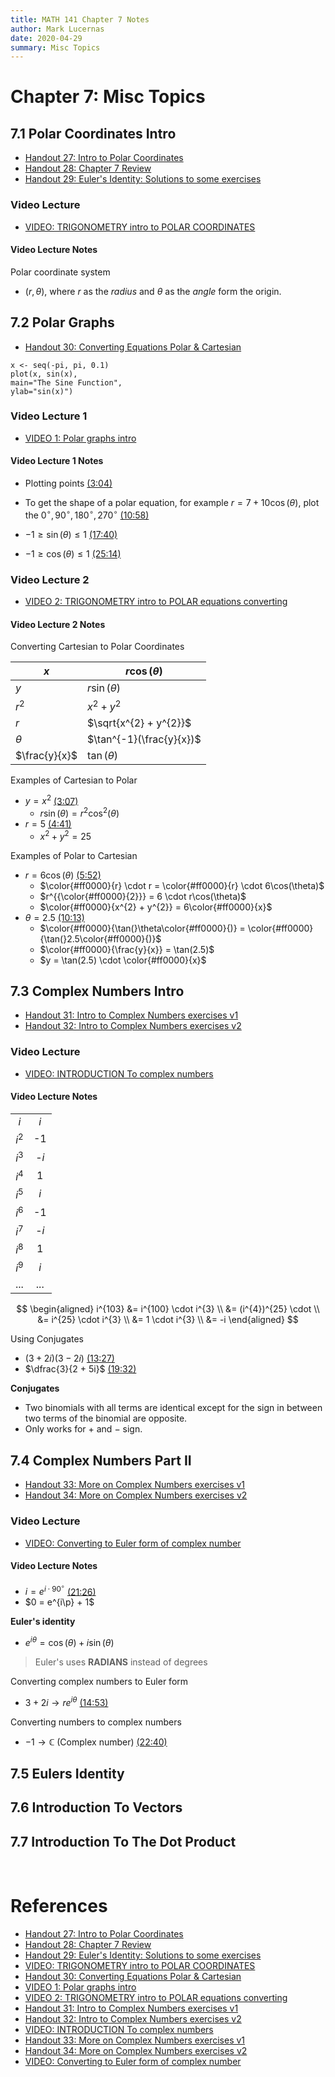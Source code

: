 ```yaml
---
title: MATH 141 Chapter 7 Notes
author: Mark Lucernas
date: 2020-04-29
summary: Misc Topics
---
```


# Chapter 7: Misc Topics

## 7.1 Polar Coordinates Intro

  - [Handout 27: Intro to Polar Coordinates](file:../../../../files/spring-2020/MATH-141/ch-7/ch-7_handout-27.pdf)
  - [Handout 28: Chapter 7 Review](file:../../../../files/spring-2020/MATH-141/ch-7/ch-7_handout-28.pdf)
  - [Handout 29: Euler's Identity: Solutions to some exercises](file:../../../../files/spring-2020/MATH-141/ch-7/ch-7_handout-29.pdf)

### Video Lecture

  - [VIDEO: TRIGONOMETRY intro to POLAR COORDINATES](https://www.youtube.com/watch?v=6RmC_k4xBSk)

#### Video Lecture Notes

Polar coordinate system

  - $(r, \theta)$, where $r$ as the _radius_ and $\theta$ as the _angle_ form
    the origin.


## 7.2 Polar Graphs

- [Handout 30: Converting Equations Polar & Cartesian](file:../../../../files/spring-2020/MATH-141/ch-7/ch-7_handout-30.pdf)

``` {.Rplot}
x <- seq(-pi, pi, 0.1)
plot(x, sin(x),
main="The Sine Function",
ylab="sin(x)")
```

### Video Lecture 1

  - [VIDEO 1: Polar graphs intro](https://www.youtube.com/watch?v=u_Y7V5CSCcc)

#### Video Lecture 1 Notes

  - Plotting points [(3:04)](https://www.youtube.com/watch?v=u_Y7V5CSCcc&t=184)

  - To get the shape of a polar equation, for example $r = 7 + 10\cos(\theta)$,
    plot the $0^{\circ}, 90^{\circ}, 180^{\circ}, 270^{\circ}$ [(10:58)](https://www.youtube.com/watch?v=u_Y7V5CSCcc&t=658)

  - $-1 \ge \sin(\theta) \le 1$ [(17:40)](https://www.youtube.com/watch?v=u_Y7V5CSCcc&t=1060)
  - $-1 \ge \cos(\theta) \le 1$ [(25:14)](https://www.youtube.com/watch?v=u_Y7V5CSCcc&t=1514)

### Video Lecture 2

  - [VIDEO 2: TRIGONOMETRY intro to POLAR equations converting](https://www.youtube.com/watch?v=eWFJo--R8w4)

#### Video Lecture 2 Notes

Converting Cartesian to Polar Coordinates

| $x$           | $r\cos(\theta)$          |
|---------------|--------------------------|
| $y$           | $r\sin(\theta)$          |
| $r^{2}$       | $x^{2} + y^{2}$          |
| $r$           | $\sqrt{x^{2} + y^{2}}$   |
| $\theta$      | $\tan^{-1}(\frac{y}{x})$ |
| $\frac{y}{x}$ | $\tan(\theta)$           |

Examples of Cartesian to Polar

  - $y = x^{2}$ [(3:07)](https://www.youtube.com/watch?v=eWFJo--R8w4&t=187)
    * $r\sin(\theta) = r^{2}\cos^{2}(\theta)$
  - $r = 5$ [(4:41)](https://www.youtube.com/watch?v=eWFJo--R8w4&t=281)
    * $x^{2} + y^{2} = 25$

Examples of Polar to Cartesian

  - $r = 6\cos(\theta)$ [(5:52)](https://www.youtube.com/watch?v=eWFJo--R8w4&t=352)
    * $\color{#ff0000}{r} \cdot r = \color{#ff0000}{r} \cdot 6\cos(\theta)$
    * $r^{{\color{#ff0000}{2}}} = 6 \cdot r\cos(\theta)$
    * $\color{#ff0000}{x^{2} + y^{2}} = 6\color{#ff0000}{x}$
  - $\theta = 2.5$ [(10:13)](https://www.youtube.com/watch?v=eWFJo--R8w4&t=613)
    * $\color{#ff0000}{\tan(}\theta\color{#ff0000}{)} = \color{#ff0000}{\tan(}2.5\color{#ff0000}{)}$
    * $\color{#ff0000}{\frac{y}{x}} = \tan(2.5)$
    * $y = \tan(2.5) \cdot \color{#ff0000}{x}$


## 7.3 Complex Numbers Intro

  - [Handout 31: Intro to Complex Numbers exercises v1](file:../../../../files/spring-2020/MATH-141/ch-7/ch-7_handout-31.pdf)
  - [Handout 32: Intro to Complex Numbers exercises v2](file:../../../../files/spring-2020/MATH-141/ch-7/ch-7_handout-32.pdf)


### Video Lecture

  - [VIDEO: INTRODUCTION To complex numbers](https://www.youtube.com/watch?v=rShl_0B72To)

#### Video Lecture Notes

|           |               |
| :-------: | :-----------: |
| $i$       | $i$           |
| $i^{2}$   | $\text{-}1$   |
| $i^{3}$   | $\text{-}i$   |
| $i^{4}$   | $1$           |
| $i^{5}$   | $i$           |
| $i^{6}$   | $\text{-}1$   |
| $i^{7}$   | $\text{-}i$   |
| $i^{8}$   | $1$           |
| $i^{9}$   | $i$           |
| ...       | ...           |

$$
\begin{aligned}
i^{103} &= i^{100} \cdot i^{3} \\
 &= (i^{4})^{25} \cdot \\
 &= i^{25} \cdot i^{3} \\
 &=  1 \cdot i^{3} \\
 &= -i
\end{aligned}
$$

Using Conjugates

  - $(3 + 2i)(3 - 2i)$ [(13:27)](https://www.youtube.com/watch?v=rShl_0B72To&t=807)
  - $\dfrac{3}{2 + 5i}$ [(19:32)](https://www.youtube.com/watch?v=rShl_0B72To&t=1172)


<a name="conjugates-term">**Conjugates**</a>

  - Two binomials with all terms are identical except for the sign in between
    two terms of the binomial are opposite.
  - Only works for $+$ and $-$ sign.


## 7.4 Complex Numbers Part II

  - [Handout 33: More on Complex Numbers exercises v1](file:../../../../files/spring-2020/MATH-141/ch-7/ch-7_handout-33.pdf)
  - [Handout 34: More on Complex Numbers exercises v2](file:../../../../files/spring-2020/MATH-141/ch-7/ch-7_handout-34.pdf)


### Video Lecture

  - [VIDEO: Converting to Euler form of complex number](https://www.youtube.com/watch?v=IoOKpGrL0RQ)

#### Video Lecture Notes

  - $i = e^{i \cdot 90^{\circ}}$ [(21:26)](https://www.youtube.com/watch?v=IoOKpGrL0RQ&t=1286)
  - $0 = e^{i\p} + 1$

<a name="euler's-identity-term">**Euler's identity**</a>

  - $e^{i\theta} = \cos(\theta) + i\sin(\theta)$


> Euler's uses **RADIANS** instead of degrees


Converting complex numbers to Euler form

  - $3 + 2i \to re^{i\theta}$ [(14:53)](https://www.youtube.com/watch?v=IoOKpGrL0RQ&t=893)


Converting numbers to complex numbers

  - $-1 \to \mathbb{C}$ (Complex number) [(22:40)](https://www.youtube.com/watch?v=IoOKpGrL0RQ&t=1360)

## 7.5 Eulers Identity

## 7.6 Introduction To Vectors

## 7.7 Introduction To The Dot Product


<br>

# References

  - [Handout 27: Intro to Polar Coordinates](file:../../../../files/spring-2020/MATH-141/ch-7/ch-7_handout-27.pdf)
  - [Handout 28: Chapter 7 Review](file:../../../../files/spring-2020/MATH-141/ch-7/ch-7_handout-28.pdf)
  - [Handout 29: Euler's Identity: Solutions to some exercises](file:../../../../files/spring-2020/MATH-141/ch-7/ch-7_handout-29.pdf)
  - [VIDEO: TRIGONOMETRY intro to POLAR COORDINATES](https://www.youtube.com/watch?v=6RmC_k4xBSk)
  - [Handout 30: Converting Equations Polar & Cartesian](file:../../../../files/spring-2020/MATH-141/ch-7/ch-7_handout-30.pdf)
  - [VIDEO 1: Polar graphs intro](https://www.youtube.com/watch?v=u_Y7V5CSCcc)
  - [VIDEO 2: TRIGONOMETRY intro to POLAR equations converting](https://www.youtube.com/watch?v=eWFJo--R8w4)
  - [Handout 31: Intro to Complex Numbers exercises v1](file:../../../../files/spring-2020/MATH-141/ch-7/ch-7_handout-31.pdf)
  - [Handout 32: Intro to Complex Numbers exercises v2](file:../../../../files/spring-2020/MATH-141/ch-7/ch-7_handout-32.pdf)
  - [VIDEO: INTRODUCTION To complex numbers](https://www.youtube.com/watch?v=rShl_0B72To)
  - [Handout 33: More on Complex Numbers exercises v1](file:../../../../files/spring-2020/MATH-141/ch-7/ch-7_handout-33.pdf)
  - [Handout 34: More on Complex Numbers exercises v2](file:../../../../files/spring-2020/MATH-141/ch-7/ch-7_handout-34.pdf)
  - [VIDEO: Converting to Euler form of complex number](https://www.youtube.com/watch?v=IoOKpGrL0RQ)
